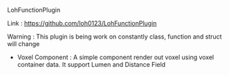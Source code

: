 
LohFunctionPlugin

Link : https://github.com/loh0123/LohFunctionPlugin

Warning : This plugin is being work on constantly class, function and struct will change

- Voxel Component : A simple component render out voxel using voxel container data. It support Lumen and Distance Field
